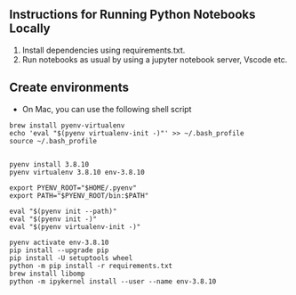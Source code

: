 ## Instructions for Running Python Notebooks Locally

1. Install dependencies using requirements.txt.
2. Run notebooks as usual by using a jupyter notebook server, Vscode etc.

## Create environments

- On Mac, you can use the following shell script

```
brew install pyenv-virtualenv
echo 'eval "$(pyenv virtualenv-init -)"' >> ~/.bash_profile
source ~/.bash_profile


pyenv install 3.8.10
pyenv virtualenv 3.8.10 env-3.8.10

export PYENV_ROOT="$HOME/.pyenv"
export PATH="$PYENV_ROOT/bin:$PATH"

eval "$(pyenv init --path)"
eval "$(pyenv init -)"
eval "$(pyenv virtualenv-init -)"

pyenv activate env-3.8.10
pip install --upgrade pip
pip install -U setuptools wheel
python -m pip install -r requirements.txt
brew install libomp
python -m ipykernel install --user --name env-3.8.10
```

